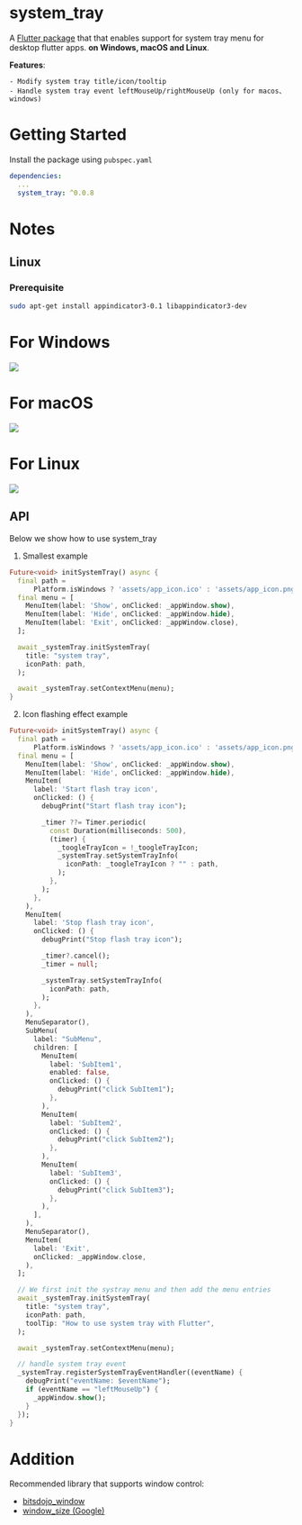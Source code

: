 # system_tray

A [Flutter package](https://github.com/antler119/system_tray.git) that that enables support for system tray menu for desktop flutter apps. **on Windows, macOS and Linux**.

**Features**:

    - Modify system tray title/icon/tooltip
    - Handle system tray event leftMouseUp/rightMouseUp (only for macos、windows)

# Getting Started

Install the package using `pubspec.yaml`

```yaml
dependencies:
  ...
  system_tray: ^0.0.8
```

# Notes

## Linux
### Prerequisite
```bash
sudo apt-get install appindicator3-0.1 libappindicator3-dev
```

# For Windows

<img src="https://raw.githubusercontent.com/antler119/system_tray/master/resources/screenshot_windows.jpg">

# For macOS

<img src="https://raw.githubusercontent.com/antler119/system_tray/master/resources/screenshot_macos.jpg">

# For Linux

<img src="https://raw.githubusercontent.com/antler119/system_tray/master/resources/screenshot_ubuntu.jpg">

## API

Below we show how to use system_tray

1. Smallest example

```dart
Future<void> initSystemTray() async {
  final path =
      Platform.isWindows ? 'assets/app_icon.ico' : 'assets/app_icon.png';
  final menu = [
    MenuItem(label: 'Show', onClicked: _appWindow.show),
    MenuItem(label: 'Hide', onClicked: _appWindow.hide),
    MenuItem(label: 'Exit', onClicked: _appWindow.close),
  ];

  await _systemTray.initSystemTray(
    title: "system tray",
    iconPath: path,
  );

  await _systemTray.setContextMenu(menu);
}
```

2. Icon flashing effect example

```dart
Future<void> initSystemTray() async {
  final path =
      Platform.isWindows ? 'assets/app_icon.ico' : 'assets/app_icon.png';
  final menu = [
    MenuItem(label: 'Show', onClicked: _appWindow.show),
    MenuItem(label: 'Hide', onClicked: _appWindow.hide),
    MenuItem(
      label: 'Start flash tray icon',
      onClicked: () {
        debugPrint("Start flash tray icon");

        _timer ??= Timer.periodic(
          const Duration(milliseconds: 500),
          (timer) {
            _toogleTrayIcon = !_toogleTrayIcon;
            _systemTray.setSystemTrayInfo(
              iconPath: _toogleTrayIcon ? "" : path,
            );
          },
        );
      },
    ),
    MenuItem(
      label: 'Stop flash tray icon',
      onClicked: () {
        debugPrint("Stop flash tray icon");

        _timer?.cancel();
        _timer = null;

        _systemTray.setSystemTrayInfo(
          iconPath: path,
        );
      },
    ),
    MenuSeparator(),
    SubMenu(
      label: "SubMenu",
      children: [
        MenuItem(
          label: 'SubItem1',
          enabled: false,
          onClicked: () {
            debugPrint("click SubItem1");
          },
        ),
        MenuItem(
          label: 'SubItem2',
          onClicked: () {
            debugPrint("click SubItem2");
          },
        ),
        MenuItem(
          label: 'SubItem3',
          onClicked: () {
            debugPrint("click SubItem3");
          },
        ),
      ],
    ),
    MenuSeparator(),
    MenuItem(
      label: 'Exit',
      onClicked: _appWindow.close,
    ),
  ];

  // We first init the systray menu and then add the menu entries
  await _systemTray.initSystemTray(
    title: "system tray",
    iconPath: path,
    toolTip: "How to use system tray with Flutter",
  );

  await _systemTray.setContextMenu(menu);

  // handle system tray event
  _systemTray.registerSystemTrayEventHandler((eventName) {
    debugPrint("eventName: $eventName");
    if (eventName == "leftMouseUp") {
      _appWindow.show();
    }
  });
}
```

# Addition

Recommended library that supports window control:

- [bitsdojo_window](https://pub.dev/packages/bitsdojo_window)
- [window_size (Google)](https://github.com/google/flutter-desktop-embedding/tree/master/plugins/window_size)
